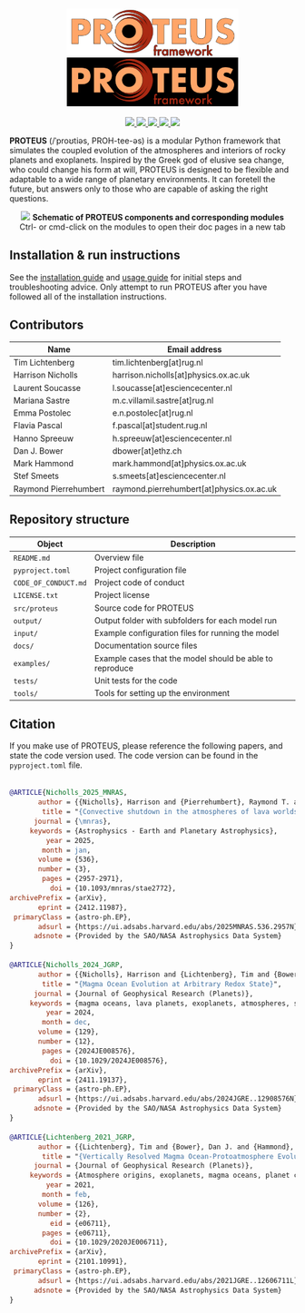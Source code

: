 <h1 align="center">
    <div>
        <img src="https://raw.githubusercontent.com/FormingWorlds/PROTEUS/main/docs/assets/PROTEUS_white.png#gh-light-mode-only" style="vertical-align: middle;" width="60%"/>
        <img src="https://raw.githubusercontent.com/FormingWorlds/PROTEUS/main/docs/assets/PROTEUS_black.png#gh-dark-mode-only" style="vertical-align: middle;" width="60%"/>
    </div>
</h1>

<p align="center">
  <a href="https://github.com/FormingWorlds/PROTEUS/actions/workflows/tests.yaml">
    <img src="https://github.com/FormingWorlds/PROTEUS/actions/workflows/tests.yaml/badge.svg">
  </a>
  <a href="https://fwl-proteus.readthedocs.io/en/latest/">
    <img src="https://readthedocs.org/projects/fwl-proteus/badge/?version=latest">
  </a>
  <a href="https://opensource.org/licenses/Apache-2.0">
    <img src="https://img.shields.io/badge/License-Apache_2.0-blue.svg">
  </a>
  <a href="https://github.com/FormingWorlds/PROTEUS/actions/workflows/tests.yaml">
    <img src="https://gist.githubusercontent.com/stefsmeets/b4ee7dab92e20644bcb3a5ad09f71165/raw/covbadge.svg">
  </a>
  <a href="https://agupubs.onlinelibrary.wiley.com/doi/10.1029/2024JE008576"><img src="https://img.shields.io/badge/DOI-10.1029%2F2024JE008576-blue"></a>
</p>

<b>PROTEUS</b> (/ˈproʊtiəs, PROH-tee-əs) is a modular Python framework that simulates the coupled evolution of the atmospheres and interiors of rocky planets and exoplanets. Inspired by the Greek god of elusive sea change, who could change his form at will, PROTEUS is designed to be flexible and adaptable to a wide range of planetary environments. It can foretell the future, but answers only to those who are capable of asking the right questions.<br>


<!-- markdownlint-disable MD033 -->
<p align="center">
      <object data="https://fwl-proteus--429.org.readthedocs.build/en/429/assets/schematic.svg" type="image/svg+xml" style="max-width: 95%; height: auto;">
            <img src="assets/schematic.svg" style="max-width: 95%; height: auto;">
      </object>
      <b>Schematic of PROTEUS components and corresponding modules</b> </br>
      Ctrl- or cmd-click on the modules to open their doc pages in a new tab
</p>
<!-- markdownlint-enable MD033 -->


## Installation & run instructions

See the [installation guide](https://fwl-proteus.readthedocs.io/en/latest/installation/) and [usage guide](https://fwl-proteus.readthedocs.io/en/latest/usage/) for initial steps and troubleshooting advice. Only attempt to run PROTEUS after you have followed all of the installation instructions.

## Contributors

| Name                    | Email address                               |
| -                       | -                                           |
| Tim Lichtenberg         | tim.lichtenberg[at]rug.nl                   |
| Harrison Nicholls       | harrison.nicholls[at]physics.ox.ac.uk       |
| Laurent Soucasse        | l.soucasse[at]esciencecenter.nl             |
| Mariana Sastre          | m.c.villamil.sastre[at]rug.nl               |
| Emma Postolec           | e.n.postolec[at]rug.nl                      |
| Flavia Pascal           | f.pascal[at]student.rug.nl                  |
| Hanno Spreeuw           | h.spreeuw[at]esciencecenter.nl              |
| Dan J. Bower            | dbower[at]ethz.ch                           |
| Mark Hammond            | mark.hammond[at]physics.ox.ac.uk            |
| Stef Smeets             | s.smeets[at]esciencecenter.nl               |
| Raymond Pierrehumbert   | raymond.pierrehumbert[at]physics.ox.ac.uk   |

## Repository structure

| Object                | Description                                               |
| -                     | -                                                         |
| `README.md`           | Overview file                                             |
| `pyproject.toml`      | Project configuration file                                |
| `CODE_OF_CONDUCT.md`  | Project code of conduct                                   |
| `LICENSE.txt`         | Project license                                           |
| `src/proteus`         | Source code for PROTEUS                                   |
| `output/`             | Output folder with subfolders for each model run          |
| `input/`              | Example configuration files for running the model         |
| `docs/`               | Documentation source files                                |
| `examples/`           | Example cases that the model should be able to reproduce  |
| `tests/`              | Unit tests for the code                                   |
| `tools/`              | Tools for setting up the environment                      |

## Citation

If you make use of PROTEUS, please reference the following papers, and state the code version used. The code version can be found in the `pyproject.toml` file.

```bibtex

@ARTICLE{Nicholls_2025_MNRAS,
       author = {{Nicholls}, Harrison and {Pierrehumbert}, Raymond T. and {Lichtenberg}, Tim and {Soucasse}, Laurent and {Smeets}, Stef},
        title = "{Convective shutdown in the atmospheres of lava worlds}",
      journal = {\mnras},
     keywords = {Astrophysics - Earth and Planetary Astrophysics},
         year = 2025,
        month = jan,
       volume = {536},
       number = {3},
        pages = {2957-2971},
          doi = {10.1093/mnras/stae2772},
archivePrefix = {arXiv},
       eprint = {2412.11987},
 primaryClass = {astro-ph.EP},
       adsurl = {https://ui.adsabs.harvard.edu/abs/2025MNRAS.536.2957N},
      adsnote = {Provided by the SAO/NASA Astrophysics Data System}
}

@ARTICLE{Nicholls_2024_JGRP,
       author = {{Nicholls}, Harrison and {Lichtenberg}, Tim and {Bower}, Dan J. and {Pierrehumbert}, Raymond},
        title = "{Magma Ocean Evolution at Arbitrary Redox State}",
      journal = {Journal of Geophysical Research (Planets)},
     keywords = {magma oceans, lava planets, exoplanets, atmospheres, simulation, convection, Astrophysics - Earth and Planetary Astrophysics},
         year = 2024,
        month = dec,
       volume = {129},
       number = {12},
        pages = {2024JE008576},
          doi = {10.1029/2024JE008576},
archivePrefix = {arXiv},
       eprint = {2411.19137},
 primaryClass = {astro-ph.EP},
       adsurl = {https://ui.adsabs.harvard.edu/abs/2024JGRE..12908576N},
      adsnote = {Provided by the SAO/NASA Astrophysics Data System}
}

@ARTICLE{Lichtenberg_2021_JGRP,
       author = {{Lichtenberg}, Tim and {Bower}, Dan J. and {Hammond}, Mark and {Boukrouche}, Ryan and {Sanan}, Patrick and {Tsai}, Shang-Min and {Pierrehumbert}, Raymond T.},
        title = "{Vertically Resolved Magma Ocean-Protoatmosphere Evolution: H$_{2}$, H$_{2}$O, CO$_{2}$, CH$_{4}$, CO, O$_{2}$, and N$_{2}$ as Primary Absorbers}",
      journal = {Journal of Geophysical Research (Planets)},
     keywords = {Atmosphere origins, exoplanets, magma oceans, planet composition, planet formation and evolution, planetary surface, Astrophysics - Earth and Planetary Astrophysics, Physics - Atmospheric and Oceanic Physics, Physics - Geophysics},
         year = 2021,
        month = feb,
       volume = {126},
       number = {2},
          eid = {e06711},
        pages = {e06711},
          doi = {10.1029/2020JE006711},
archivePrefix = {arXiv},
       eprint = {2101.10991},
 primaryClass = {astro-ph.EP},
       adsurl = {https://ui.adsabs.harvard.edu/abs/2021JGRE..12606711L},
      adsnote = {Provided by the SAO/NASA Astrophysics Data System}
}

```
